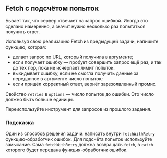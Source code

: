 ## Fetch с подсчётом попыток ##
Бывает так, что сервер отвечает на запрос ошибкой. Иногда это сделано намеренно, а значит нужно несколько раз попытаться получить ответ.

Используя свою реализацию Fetch из предыдущей задачи, напишите функцию, которая:
* делает запрос по URL, который получила в аргументе;
* если получает ошибку — пробует совершить запрос ещё раз, и так до тех пор, пока не исчерпает лимит попыток.
* выкидывает ошибку, если не смогла получить данные за переданное в аргументе число попыток;
* если пришёл корректный ответ, вернёт зарезолвленный промис.

Свойство `retries` в `options` — число попыток до ошибки. Это число должно быть больше единицы.

Переиспользуйте инструмент для запросов из прошлого задания.

### Подсказка ###
Один из способов решения задачи: написать внутри `fetchWithRetry` функцию-обработчик ошибок. Для подсчёта попыток используйте замыкание. Сама `fetchWithRetry` должна возвращать `fetch`, в `catch` которого будет передана функция-обработчик ошибок.